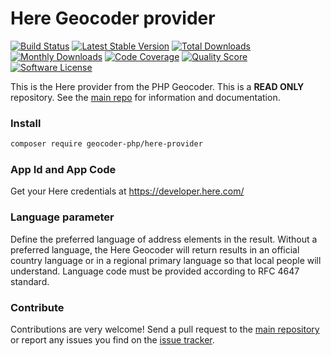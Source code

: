 # Here Geocoder provider
[![Build Status](https://travis-ci.org/geocoder-php/here-provider.svg?branch=master)](http://travis-ci.org/geocoder-php/here-provider)
[![Latest Stable Version](https://poser.pugx.org/geocoder-php/here-provider/v/stable)](https://packagist.org/packages/geocoder-php/nominatim-provider)
[![Total Downloads](https://poser.pugx.org/geocoder-php/here-provider/downloads)](https://packagist.org/packages/geocoder-php/here-provider)
[![Monthly Downloads](https://poser.pugx.org/geocoder-php/here-provider/d/monthly.png)](https://packagist.org/packages/geocoder-php/here-provider)
[![Code Coverage](https://img.shields.io/scrutinizer/coverage/g/geocoder-php/here-provider.svg?style=flat-square)](https://scrutinizer-ci.com/g/geocoder-php/here-provider)
[![Quality Score](https://img.shields.io/scrutinizer/g/geocoder-php/here-provider.svg?style=flat-square)](https://scrutinizer-ci.com/g/geocoder-php/here-provider)
[![Software License](https://img.shields.io/badge/license-MIT-brightgreen.svg?style=flat-square)](LICENSE)

This is the Here provider from the PHP Geocoder. This is a **READ ONLY** repository. See the
[main repo](https://github.com/geocoder-php/Geocoder) for information and documentation. 

### Install

```bash
composer require geocoder-php/here-provider
```

### App Id and App Code

Get your Here credentials at https://developer.here.com/

### Language parameter

Define the preferred language of address elements in the result. Without a preferred language, the Here Geocoder will return results in an official country language or in a regional primary language so that local people will understand. Language code must be provided according to RFC 4647 standard.

### Contribute

Contributions are very welcome! Send a pull request to the [main repository](https://github.com/geocoder-php/Geocoder) or 
report any issues you find on the [issue tracker](https://github.com/geocoder-php/Geocoder/issues).

